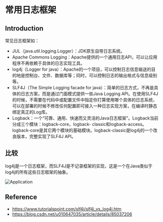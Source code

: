 # 常用日志框架

## Introduction

常见日志框架如：

- JUL（java.util.logging.Logger）：JDK原生自带日志系统。
- Apache Commons Logging：Apache提供的一个通用日志API，可以让应用程序不再依赖于具体的日志实现工具。
- log4j（Logger for java）：Apache的一个项目，可以控制日志信息输送的目的地是控制台、文件、数据库等；同时，可以控制日志的输出格式与信息级别等。
- SLF4J（The Simple Logging facade for java）：简单的日志方式，不再是具体的日志方案，而是通过门面模式提供一些Java Logging API。在使用SLF4J的时候，不需要在代码中或配置文件中指定你打算使用哪个具体的日志系统，可以在部署的时候不修改任何配置即可接入一种日志实现方案，在编译时静态绑定真正的Log库。
- Logback：一个“可靠、通用、快速而又灵活的Java日志框架”。Logback当前分成三个模块：logback-core，logback- classic和logback-access。logback-core是其它两个模块的基础模块。logback-classic是log4j的一个改良版本，完整实现了SLF4J API。

## 比较

log4j是一个日志框架，而SLF4J是不记录框架的实现，这是一个在Java类似于log4j的所有这些日志框架的抽象。

![Application](https://cdn.jsdelivr.net/gh/edgarding77/microservice-platform-doc@latest/image/other/log-slf4j.jpg)



## Reference

- https://www.tutorialspoint.com/slf4j/slf4j_vs_log4j.htm
- https://blog.csdn.net/u010647035/article/details/85037206